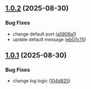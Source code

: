 ## [1.0.2](https://github.com/ZHEdward92/github_semantic_versioning_workflow/compare/v1.0.1...v1.0.2) (2025-08-30)


### Bug Fixes

* change default port ([a5809a1](https://github.com/ZHEdward92/github_semantic_versioning_workflow/commit/a5809a18ccf3db2eadad61bfce0e18f48d1ef8f4))
* update default message ([eb07c75](https://github.com/ZHEdward92/github_semantic_versioning_workflow/commit/eb07c75bc9fdc14f31baeab3f10fc27ba76440d2))

## [1.0.1](https://github.com/ZHEdward92/github_semantic_versioning_workflow/compare/v1.0.0...v1.0.1) (2025-08-30)


### Bug Fixes

* change log logic ([104d825](https://github.com/ZHEdward92/github_semantic_versioning_workflow/commit/104d825eea1e5f4cffa6bc61aff5d00dab07ed41))
